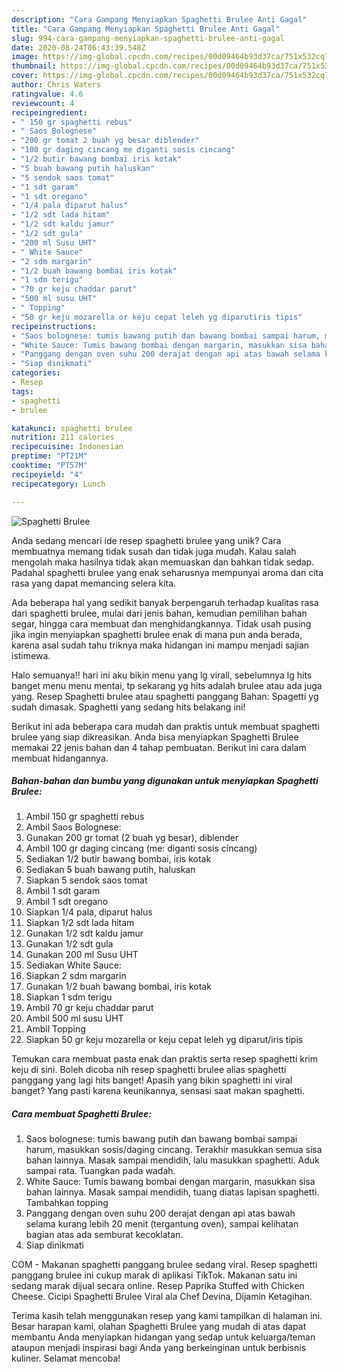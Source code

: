 ```yaml
---
description: "Cara Gampang Menyiapkan Spaghetti Brulee Anti Gagal"
title: "Cara Gampang Menyiapkan Spaghetti Brulee Anti Gagal"
slug: 994-cara-gampang-menyiapkan-spaghetti-brulee-anti-gagal
date: 2020-08-24T06:43:39.548Z
image: https://img-global.cpcdn.com/recipes/00d09464b93d37ca/751x532cq70/spaghetti-brulee-foto-resep-utama.jpg
thumbnail: https://img-global.cpcdn.com/recipes/00d09464b93d37ca/751x532cq70/spaghetti-brulee-foto-resep-utama.jpg
cover: https://img-global.cpcdn.com/recipes/00d09464b93d37ca/751x532cq70/spaghetti-brulee-foto-resep-utama.jpg
author: Chris Waters
ratingvalue: 4.6
reviewcount: 4
recipeingredient:
- " 150 gr spaghetti rebus"
- " Saos Bolognese"
- "200 gr tomat 2 buah yg besar diblender"
- "100 gr daging cincang me diganti sosis cincang"
- "1/2 butir bawang bombai iris kotak"
- "5 buah bawang putih haluskan"
- "5 sendok saos tomat"
- "1 sdt garam"
- "1 sdt oregano"
- "1/4 pala diparut halus"
- "1/2 sdt lada hitam"
- "1/2 sdt kaldu jamur"
- "1/2 sdt gula"
- "200 ml Susu UHT"
- " White Sauce"
- "2 sdm margarin"
- "1/2 buah bawang bombai iris kotak"
- "1 sdm terigu"
- "70 gr keju chaddar parut"
- "500 ml susu UHT"
- " Topping"
- "50 gr keju mozarella or keju cepat leleh yg diparutiris tipis"
recipeinstructions:
- "Saos bolognese: tumis bawang putih dan bawang bombai sampai harum, masukkan sosis/daging cincang. Terakhir masukkan semua sisa bahan lainnya. Masak sampai mendidih, lalu masukkan spaghetti. Aduk sampai rata. Tuangkan pada wadah."
- "White Sauce: Tumis bawang bombai dengan margarin, masukkan sisa bahan lainnya. Masak sampai mendidih, tuang diatas lapisan spaghetti. Tambahkan topping"
- "Panggang dengan oven suhu 200 derajat dengan api atas bawah selama kurang lebih 20 menit (tergantung oven), sampai kelihatan bagian atas ada semburat kecoklatan."
- "Siap dinikmati"
categories:
- Resep
tags:
- spaghetti
- brulee

katakunci: spaghetti brulee 
nutrition: 211 calories
recipecuisine: Indonesian
preptime: "PT21M"
cooktime: "PT57M"
recipeyield: "4"
recipecategory: Lunch

---
```



![Spaghetti Brulee](https://img-global.cpcdn.com/recipes/00d09464b93d37ca/751x532cq70/spaghetti-brulee-foto-resep-utama.jpg)

Anda sedang mencari ide resep spaghetti brulee yang unik? Cara membuatnya memang tidak susah dan tidak juga mudah. Kalau salah mengolah maka hasilnya tidak akan memuaskan dan bahkan tidak sedap. Padahal spaghetti brulee yang enak seharusnya mempunyai aroma dan cita rasa yang dapat memancing selera kita.

Ada beberapa hal yang sedikit banyak berpengaruh terhadap kualitas rasa dari spaghetti brulee, mulai dari jenis bahan, kemudian pemilihan bahan segar, hingga cara membuat dan menghidangkannya. Tidak usah pusing jika ingin menyiapkan spaghetti brulee enak di mana pun anda berada, karena asal sudah tahu triknya maka hidangan ini mampu menjadi sajian istimewa.

Halo semuanya!! hari ini aku bikin menu yang lg virall, sebelumnya lg hits banget menu menu mentai, tp sekarang yg hits adalah brulee atau ada juga yang. Resep Spaghetti brulee atau spaghetti panggang Bahan: Spagetti yg sudah dimasak. Spaghetti yang sedang hits belakang ini!


Berikut ini ada beberapa cara mudah dan praktis untuk membuat spaghetti brulee yang siap dikreasikan. Anda bisa menyiapkan Spaghetti Brulee memakai 22 jenis bahan dan 4 tahap pembuatan. Berikut ini cara dalam membuat hidangannya.

<!--inarticleads1-->

##### Bahan-bahan dan bumbu yang digunakan untuk menyiapkan Spaghetti Brulee:

1. Ambil  150 gr spaghetti rebus
1. Ambil  Saos Bolognese:
1. Gunakan 200 gr tomat (2 buah yg besar), diblender
1. Ambil 100 gr daging cincang (me: diganti sosis cincang)
1. Sediakan 1/2 butir bawang bombai, iris kotak
1. Sediakan 5 buah bawang putih, haluskan
1. Siapkan 5 sendok saos tomat
1. Ambil 1 sdt garam
1. Ambil 1 sdt oregano
1. Siapkan 1/4 pala, diparut halus
1. Siapkan 1/2 sdt lada hitam
1. Gunakan 1/2 sdt kaldu jamur
1. Gunakan 1/2 sdt gula
1. Gunakan 200 ml Susu UHT
1. Sediakan  White Sauce:
1. Siapkan 2 sdm margarin
1. Gunakan 1/2 buah bawang bombai, iris kotak
1. Siapkan 1 sdm terigu
1. Ambil 70 gr keju chaddar parut
1. Ambil 500 ml susu UHT
1. Ambil  Topping
1. Siapkan 50 gr keju mozarella or keju cepat leleh yg diparut/iris tipis


Temukan cara membuat pasta enak dan praktis serta resep spaghetti krim keju di sini. Boleh dicoba nih resep spaghetti brulee alias spaghetti panggang yang lagi hits banget! Apasih yang bikin spaghetti ini viral banget? Yang pasti karena keunikannya, sensasi saat makan spaghetti. 

<!--inarticleads2-->

##### Cara membuat Spaghetti Brulee:

1. Saos bolognese: tumis bawang putih dan bawang bombai sampai harum, masukkan sosis/daging cincang. Terakhir masukkan semua sisa bahan lainnya. Masak sampai mendidih, lalu masukkan spaghetti. Aduk sampai rata. Tuangkan pada wadah.
1. White Sauce: Tumis bawang bombai dengan margarin, masukkan sisa bahan lainnya. Masak sampai mendidih, tuang diatas lapisan spaghetti. Tambahkan topping
1. Panggang dengan oven suhu 200 derajat dengan api atas bawah selama kurang lebih 20 menit (tergantung oven), sampai kelihatan bagian atas ada semburat kecoklatan.
1. Siap dinikmati


COM - Makanan spaghetti panggang brulee sedang viral. Resep spaghetti panggang brulee ini cukup marak di aplikasi TikTok. Makanan satu ini sedang marak dijual secara online. Resep Paprika Stuffed with Chicken Cheese. Cicipi Spaghetti Brulee Viral ala Chef Devina, Dijamin Ketagihan. 

Terima kasih telah menggunakan resep yang kami tampilkan di halaman ini. Besar harapan kami, olahan Spaghetti Brulee yang mudah di atas dapat membantu Anda menyiapkan hidangan yang sedap untuk keluarga/teman ataupun menjadi inspirasi bagi Anda yang berkeinginan untuk berbisnis kuliner. Selamat mencoba!
